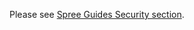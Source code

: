 Please see [Spree Guides Security section](https://guides.spreecommerce.org/developer/security/security.html).

